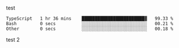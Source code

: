 test

<!--START_SECTION:waka-->

```text
TypeScript   1 hr 36 mins    ████████████████████████▓   99.33 %
Bash         0 secs          ░░░░░░░░░░░░░░░░░░░░░░░░░   00.21 %
Other        0 secs          ░░░░░░░░░░░░░░░░░░░░░░░░░   00.18 %
```

<!--END_SECTION:waka-->

test 2
